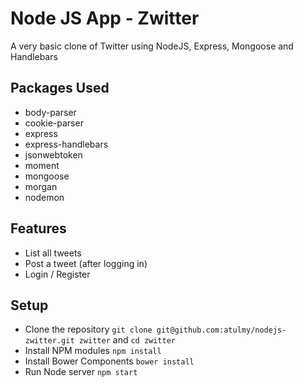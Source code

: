 # Node JS App - Zwitter
A very basic clone of Twitter using NodeJS, Express, Mongoose and Handlebars

## Packages Used
- body-parser
- cookie-parser
- express
- express-handlebars
- jsonwebtoken
- moment
- mongoose
- morgan
- nodemon

## Features
- List all tweets
- Post a tweet (after logging in)
- Login / Register

## Setup
- Clone the repository `git clone git@github.com:atulmy/nodejs-zwitter.git zwitter` and `cd zwitter`
- Install NPM modules `npm install`
- Install Bower Components `bower install`
- Run Node server `npm start`
